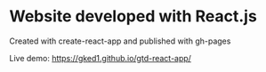 # Website developed with React.js
Created with create-react-app and published with gh-pages

Live demo:
https://gked1.github.io/gtd-react-app/
